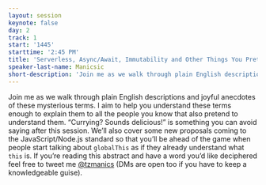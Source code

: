 ```yaml
---
layout: session
keynote: false
day: 2
track: 1
start: '1445'
starttime: '2:45 PM'
title: 'Serverless, Async/Await, Immutability and Other Things You Pretend to Understand'
speaker-last-name: Manicsic
short-description: 'Join me as we walk through plain English descriptions and joyful anecdotes of these mysterious terms. I aim to help you understand these terms enough to explain them to all the people you know that also pretend to understand them. “Currying? Sounds delicious!” is something you can avoid saying after this session.'
---
```


Join me as we walk through plain English descriptions and joyful anecdotes of these mysterious terms. I aim to help you understand these terms enough to explain them to all the people you know that also pretend to understand them. “Currying? Sounds delicious!” is something you can avoid saying after this session. We’ll also cover some new proposals coming to the JavaScript/Node.js standard so that you’ll be ahead of the game when people start talking about `globalThis` as if they already understand what `this` is. If you’re reading this abstract and have a word you’d like deciphered feel free to tweet me [@tzmanics](https://twitter.com/Tzmanics) (DMs are open too if you have to keep a knowledgeable guise).
